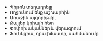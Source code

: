 * Պիթոն տեղադրելը
* Ողջունում ենք աշխարհին
* Առաջին ալգորիթմը,
* Քայլեր կրիայի հետ
* Փոփոխականներ և վերագրում
* Ֆունկցիա, դրա իմաստը, սահմանումը
